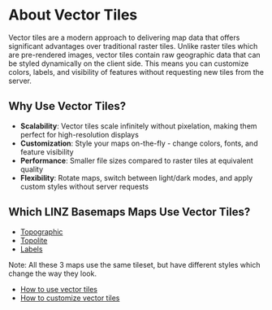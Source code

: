 # About Vector Tiles

Vector tiles are a modern approach to delivering map data that offers significant advantages over traditional raster tiles. Unlike raster tiles which are pre-rendered images, vector tiles contain raw geographic data that can be styled dynamically on the client side. This means you can customize colors, labels, and visibility of features without requesting new tiles from the server.

## Why Use Vector Tiles?

- **Scalability**: Vector tiles scale infinitely without pixelation, making them perfect for high-resolution displays
- **Customization**: Style your maps on-the-fly - change colors, fonts, and feature visibility
- **Performance**: Smaller file sizes compared to raster tiles at equivalent quality
- **Flexibility**: Rotate maps, switch between light/dark modes, and apply custom styles without server requests

## Which LINZ Basemaps Maps Use Vector Tiles?
- [Topographic](https://basemaps.linz.govt.nz/?style=topographic-v2)
- [Topolite](https://basemaps.linz.govt.nz/?style=topolite-v2)
- [Labels](https://basemaps.linz.govt.nz/?style=labels-v2)

Note: All these 3 maps use the same tileset, but have different styles which change the way they look.

- [How to use vector tiles][1]
- [How to customize vector tiles][2]

[1]: _How-to-use-vector-tiles/README.md
[2]: how-to-customize-vector-tiles/README.md